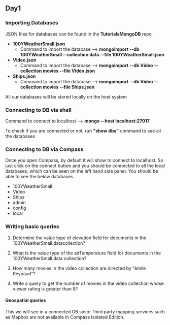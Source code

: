 ## Day1

### Importing Databases

JSON files for databases can be found in the **TutorialsMongoDB** repo

* **100YWeatherSmall.json**
  * Command to import the database --> **mongoimport --db 100YWeatherSmall --collection data --file 100YWeatherSmall.json** 
* **Video.json**
  * Command to import the database --> **mongoimport --db Video --collection movies --file Video.json**
* **Ships.json**
  * Command to import the database --> **mongoimport --db Video --collection movies --file Ships.json**
  
All our databases will be stored locally on the host system

### Connecting to DB via shell

Command to connect to localhost --> **mongo --host localhost:27017**

To check if you are connected or not, run **"show dbs"** command to see all the databases

### Connecting to DB via Compass

Once you open Compass, by default it will show to connect to localhost. So just click on the connect button and you should be connected to all the local databases, which can be seen on the left hand side panel.
You should be able to see the below databases

* 100YWeatherSmall
* Video
* Ships
* admin
* config
* local

### Writing basic queries

1. Determine the value type of elevation field for documents in the 100YWeatherSmall.datacollection?

2. What is the value type of the airTemperature field for documents in the 100YWeatherSmall.data collection?

3. How many movies in the video collection are directed by "èmile Reynaud"?

4. Write a query to get the number of movies in the video collection whose viewer rating is greater than 8?


#### Geospatial queries

This we will see in a connected DB since Third party mapping services such as Mapbox are not available in Compass Isolated Edition.
